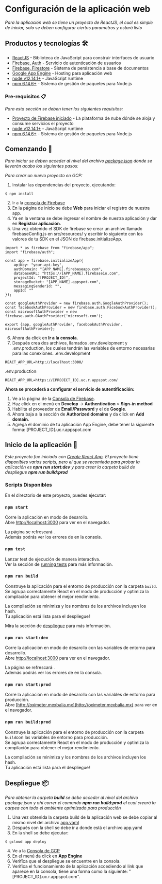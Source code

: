 # Configuración de la aplicación web

_Para la aplicación web se tiene un proyecto de ReactJS, el cual es simple de iniciar, solo se deben configurar ciertos parametros y estará listo_

## Productos y tecnologías 🛠️

* [ReactJS](https://es.reactjs.org/) - Biblioteca de JavaScript para construir interfaces de usuario
* [Firebase, Auth](https://firebase.google.com/docs/auth?hl=es-419) - Servicio de autenticación de usuarios
* [Firebase, Firestore](https://firebase.google.com/docs/firestore) - Sistema de persistencia a base de documentos
* [Google App Engine](https://cloud.google.com/appengine) - Hosting para aplicación web
* [node v12.14.1+](https://nodejs.org/) - JavaScript runtime
* [npm 6.14.6+](https://www.npmjs.com/package/install) - Sistema de gestión de paquetes para Node.js

### Pre-requisitos 📋

_Para esta sección se deben tener los siguientes requisitos:_
* [Proyecto de Firebase iniciado](https://console.firebase.google.com/) - La plataforma de nube dónde se aloja y consume servicios el proyecto
* [node v12.14.1+](https://nodejs.org/) - JavaScript runtime
* [npm 6.14.6+](https://www.npmjs.com/package/install) - Sistema de gestión de paquetes para Node.js

## Comenzando 🚀

_Para iniciar se deben acceder al nivel del archivo [package.json](https://github.com/paul-cruz/OXIMETER/blob/master/oximeter-web/package.json) donde se llevarán acabo los siguientes pasos:_

_Para crear un nuevo proyecto en GCP:_

1. Instalar las dependencias del proyecto, ejecutando:
```
$ npm install
```
2. Ir a la [consola de Firebase](https://console.firebase.google.com/)
3. En la página de inicio se debe **Web** para iniciar el registro de nuestra app.
4. Ya en la ventana se debe ingresar el nombre de nuestra aplicación y dar en **Registrar aplicación**.
5. Una vez obtenido el SDK de firebase se crear un archivo llamado firebaseConfig.js en src/resources/ y escribir lo siguiente con los valores de tu SDK en el JSON de firebase.initializeApp.
```
import * as firebase from "firebase/app";
import "firebase/auth";

const app = firebase.initializeApp({
    apiKey: "your-api-key",
    authDomain: "[APP_NAME].firebaseapp.com",
    databaseURL: "https://[APP_NAME].firebaseio.com",
    projectId: "[PROJECT_ID]",
    storageBucket: "[APP_NAME].appspot.com",
    messagingSenderId: "",
    appId: ""
});

const googleAuthProvider = new firebase.auth.GoogleAuthProvider();
const facebookAuthProvider = new firebase.auth.FacebookAuthProvider();
const microsoftAuthProvider = new firebase.auth.OAuthProvider('microsoft.com');

export {app, googleAuthProvider, facebookAuthProvider, microsoftAuthProvider}; 
```
6. Ahora da click en **Ir a la consola**.
7. Después crea dos archivos, llamados .env.development y .env.production, los cuales tendrán las variables de entorno necesarias para las conexiones.
.env.development
```
REACT_APP_URL=http://localhost:3000/
```
.env.production
```
REACT_APP_URL=https://[PROJECT_ID].uc.r.appspot.com/
```

**Ahora se procederá a configurar el servicio de autentificación:**

1. Ve a la página de la [Consola de Firebase](https://console.firebase.google.com/).
2. Haz click en el menú en **Develop** -> **Authentication** > **Sign-in method**
3. Habilita el proveedor de **Email/Password** y el de **Google**.
4. Ahora baja a la sección de **Authorized domains** y da click en **Add domain**.
5. Agrega el dominio de tu aplicación App Engine, debe tener la siguiente forma: [PROJECT_ID].uc.r.appspot.com

## Inicio de la aplicación 🔧

_Este proyecto fue iniciado con [Create React App](https://github.com/facebook/create-react-app)._
_El proyecto tiene disponibles varios scripts, pero el que se recomieda para probar la aplicación es **npm run start:dev** y para crear la carpeta build de despliegue **npm run build:prod**_

### Scripts Disponibles

En el directorio de este proyecto, puedes ejecutar:

### `npm start`

Corre la aplicación en modo de desarollo.<br />
Abre [http://localhost:3000](http://localhost:3000) para ver en el navegador.

La página se refrescará .<br />
Además podrás ver los errores de en la consola.

### `npm test`

Lanzar test de ejecución de manera interactiva.<br />
Ver la sección de [running tests](https://facebook.github.io/create-react-app/docs/running-tests) para más información.

### `npm run build`

Construye la aplicación para el entorno de producción con la carpeta `build`.<br />
Se agrupa correctamente React en el modo de producción y optimiza la compilación para obtener el mejor rendimiento.

La compilación se minimiza y los nombres de los archivos incluyen los hash.<br />
Tu aplicación está lista para el despliegue!

Mira la sección de [despliegue](https://github.com/paul-cruz/OXIMETER/tree/master/cloud-settings/README.md) para más información.

### `npm run start:dev`

Corre la aplicación en modo de desarollo con las variables de entorno para desarrollo.<br />
Abre [http://localhost:3000](http://localhost:3000) para ver en el navegador.

La página se refrescará .<br />
Además podrás ver los errores de en la consola.

### `npm run start:prod`

Corre la aplicación en modo de desarollo con las variables de entorno para producción.<br />
Abre [http://oximeter.mexbalia.mx](http://oximeter.mexbalia.mx) para ver en el navegador.

### `npm run build:prod`

Construye la aplicación para el entorno de producción con la carpeta `build`con las variables de entorno para producción.<br />
Se agrupa correctamente React en el modo de producción y optimiza la compilación para obtener el mejor rendimiento.

La compilación se minimiza y los nombres de los archivos incluyen los hash.<br />
Tu aplicación está lista para el despliegue!

## Despliegue 📦
_Para obtener la carpeta **build** se debe acceder al nivel del archivo package.json y ahí correr el comando **npm run build:prod** el cual creará la carpea con todo el ambiente optimizado para producción_

1. Una vez obtenida la carpeta build de la aplicación web se debe copiar al mismo nivel del archivo [app.yaml](https://github.com/paul-cruz/OXIMETER/blob/master/cloud-settings/app/app.yaml)
2. Después con la shell se debe ir a donde está el archivo app.yaml
3. En la shell se debe ejecutar:
```
$ gcloud app deploy
```
4. Ve a la [Consola de GCP](https://console.cloud.google.com/)
5. En el menú da click en **App Engine**
6. Verifíca que el despliegue se encuentre en la consola.
7. Verifica el funcionamiento de la aplicación accediendo al link que aparece en la consola, tiene una forma como la siguiente: "[PROJECT_ID].uc.r.appspot.com".
